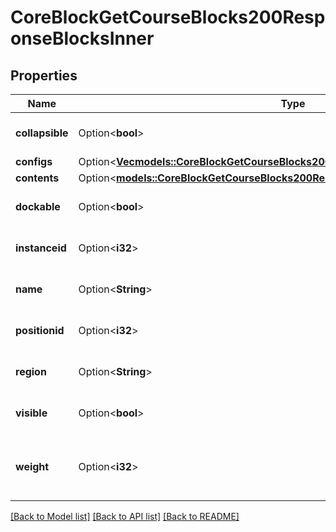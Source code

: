 # CoreBlockGetCourseBlocks200ResponseBlocksInner

## Properties

Name | Type | Description | Notes
------------ | ------------- | ------------- | -------------
**collapsible** | Option<**bool**> | Whether the block is collapsible. | [optional][default to null]
**configs** | Option<[**Vec<models::CoreBlockGetCourseBlocks200ResponseBlocksInnerConfigsInner>**](core_block_get_course_blocks_200_response_blocks_inner_configs_inner.md)> |  | [optional]
**contents** | Option<[**models::CoreBlockGetCourseBlocks200ResponseBlocksInnerContents**](core_block_get_course_blocks_200_response_blocks_inner_contents.md)> |  | [optional]
**dockable** | Option<**bool**> | Whether the block is dockable. | [optional][default to null]
**instanceid** | Option<**i32**> | Block instance id. | [optional][default to null]
**name** | Option<**String**> | Block name. | [optional][default to null]
**positionid** | Option<**i32**> | Position id. | [optional][default to null]
**region** | Option<**String**> | Block region. | [optional][default to null]
**visible** | Option<**bool**> | Whether the block is visible. | [optional][default to null]
**weight** | Option<**i32**> | Used to order blocks within a region. | [optional][default to null]

[[Back to Model list]](../README.md#documentation-for-models) [[Back to API list]](../README.md#documentation-for-api-endpoints) [[Back to README]](../README.md)



